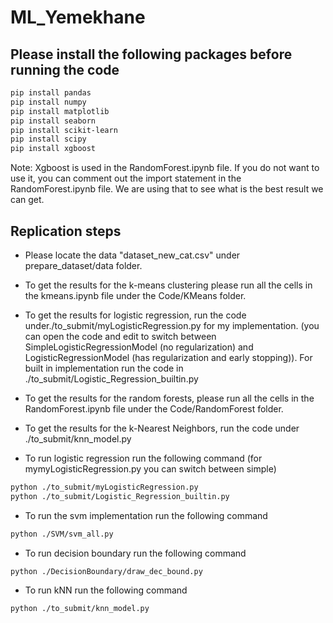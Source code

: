 # ML_Yemekhane
## Please install the following packages before running the code
```bash
pip install pandas
pip install numpy
pip install matplotlib
pip install seaborn
pip install scikit-learn
pip install scipy
pip install xgboost
```
Note: Xgboost is used in the RandomForest.ipynb file. If you do not want to use it, you can comment out the import statement in the RandomForest.ipynb file. We are using that to see what is the best result we can get.

## Replication steps
- Please locate the data "dataset_new_cat.csv" under prepare_dataset/data folder.
- To get the results for the k-means clustering please run all the cells in the kmeans.ipynb file under the Code/KMeans folder.
- To get the results for logistic regression, run the code under./to_submit/myLogisticRegression.py for my implementation. (you can open the code and edit to switch between SimpleLogisticRegressionModel (no regularization) and LogisticRegressionModel (has regularization and early stopping)). For built in implementation run the code in
./to_submit/Logistic_Regression_builtin.py

- To get the results for the random forests, please run all the cells in the RandomForest.ipynb file under the Code/RandomForest folder.

- To get the results for the k-Nearest Neighbors, run the code under ./to_submit/knn_model.py
  
- To run logistic regression run the following command (for mymyLogisticRegression.py you can switch between simple)
```bash
python ./to_submit/myLogisticRegression.py
python ./to_submit/Logistic_Regression_builtin.py
```

- To run the svm implementation run the following command
```bash
python ./SVM/svm_all.py
```

- To run decision boundary run the following command
```bash
python ./DecisionBoundary/draw_dec_bound.py
```
- To run kNN run the following command
```bash
python ./to_submit/knn_model.py
```

